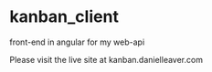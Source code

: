 # kanban_client

front-end in angular for my web-api

Please visit the live site at kanban.danielleaver.com